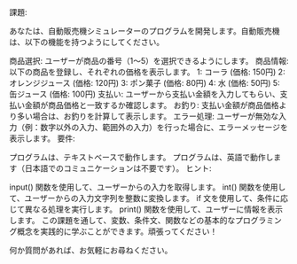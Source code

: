 課題:

あなたは、自動販売機シミュレーターのプログラムを開発します。自動販売機は、以下の機能を持つようにしてください。

商品選択: ユーザーが商品の番号（1～5）を選択できるようにします。
商品情報: 以下の商品を登録し、それぞれの価格を表示します。
1: コーラ (価格: 150円)
2: オレンジジュース (価格: 120円)
3: ポン菓子 (価格: 80円)
4: 水 (価格: 50円)
5: 缶ジュース (価格: 100円)
支払い: ユーザーから支払い金額を入力してもらい、支払い金額が商品価格と一致するか確認します。
お釣り: 支払い金額が商品価格より多い場合は、お釣りを計算して表示します。
エラー処理: ユーザーが無効な入力（例：数字以外の入力、範囲外の入力）を行った場合に、エラーメッセージを表示します。
要件:

プログラムは、テキストベースで動作します。
プログラムは、英語で動作します（日本語でのコミュニケーションは不要です）。
ヒント:

input() 関数を使用して、ユーザーからの入力を取得します。
int() 関数を使用して、ユーザーからの入力文字列を整数に変換します。
if 文を使用して、条件に応じて異なる処理を実行します。
print() 関数を使用して、ユーザーに情報を表示します。
この課題を通して、変数、条件文、関数などの基本的なプログラミング概念を実践的に学ぶことができます。頑張ってください！

何か質問があれば、お気軽にお尋ねください。
